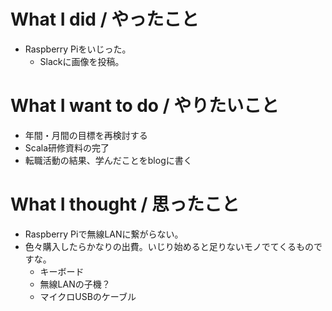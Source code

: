 # What I did / やったこと
- Raspberry Piをいじった。
  - Slackに画像を投稿。

# What I want to do / やりたいこと
- 年間・月間の目標を再検討する
- Scala研修資料の完了
- 転職活動の結果、学んだことをblogに書く

# What I thought / 思ったこと
- Raspberry Piで無線LANに繋がらない。
- 色々購入したらかなりの出費。いじり始めると足りないモノでてくるものですな。
  - キーボード
  - 無線LANの子機？
  - マイクロUSBのケーブル
